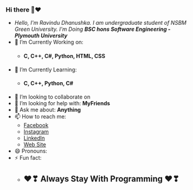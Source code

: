 ### Hi there 👋❤

- _Hello, I'm Ravindu Dhanushka. I am undergraduate student of NSBM Green University. I'm Doing **BSC hons Software Engineering - Plymouth University**_
- 🔭 I’m Currently Working on:
  - #### C, C++, C#, Python, HTML, CSS
- 🌱 I’m Currently Learning:
  - #### C, C++, Python, C#
- 👯 I’m looking to collaborate on
- 🤔 I’m looking for help with: **MyFriends**
- 💬 Ask me about: **Anything**
- 📫 How to reach me:
  - [Facebook](https://www.facebook.com/muditha.warawita/)
  - [Instagram](https://www.instagram.com/__night_fury_23_/)
  - [LinkedIn](https://www.linkedin.com/in/ravindu-dhanushka-1b424a1a9/)
  - [Web Site](http://codingground.esy.es/ravindu/photomath/)
- 😄 Pronouns:
- ⚡ Fun fact:
    - ## ❤❣ Always Stay With Programming ❤❣
